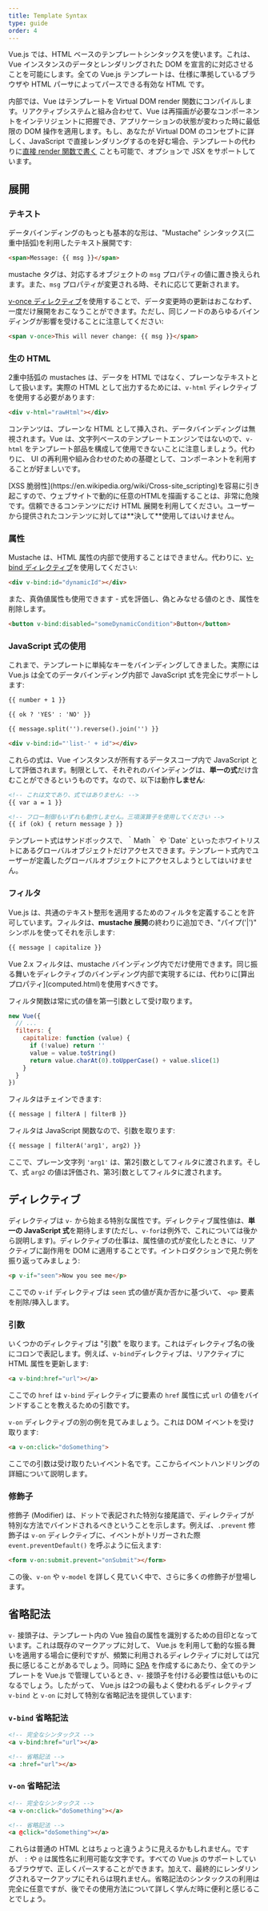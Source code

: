 ```yaml
---
title: Template Syntax
type: guide
order: 4
---
```


Vue.js では、HTML ベースのテンプレートシンタックスを使います。これは、Vue インスタンスのデータとレンダリングされた DOM を宣言的に対応させることを可能にします。全ての Vue.js テンプレートは、仕様に準拠しているブラウザや HTML パーサによってパースできる有効な HTML です。

内部では、Vue はテンプレートを Virtual DOM render 関数にコンパイルします。リアクティブシステムと組み合わせて、Vue は再描画が必要なコンポーネントをインテリジェントに把握でき、アプリケーションの状態が変わった時に最低限の DOM 操作を適用します。もし、あなたが Virtual DOM のコンセプトに詳しく、JavaScript で直接レンダリングするのを好む場合、テンプレートの代わりに[直接 render 関数で書く](render-function.html) ことも可能で、オプションで JSX をサポートしています。

## 展開

### テキスト

データバインディングのもっとも基本的な形は、"Mustache" シンタックス(二重中括弧)を利用したテキスト展開です:

``` html
<span>Message: {{ msg }}</span>
```

mustache タグは、対応するオブジェクトの `msg` プロパティの値に置き換えられます。また、`msg` プロパティが変更される時、それに応じて更新されます。

[v-once ディレクティブ](../api/#v-once)を使用することで、データ変更時の更新はおこなわず、一度だけ展開をおこなうことができます。ただし、同じノードのあらゆるバインディングが影響を受けることに注意してください:

``` html
<span v-once>This will never change: {{ msg }}</span>
```

### 生の HTML

2重中括弧の mustaches は、データを HTML ではなく、プレーンなテキストとして扱います。実際の HTML として出力するためには、`v-html` ディレクティブを使用する必要があります:

``` html
<div v-html="rawHtml"></div>
```

コンテンツは、プレーンな HTML として挿入され、データバインディングは無視されます。Vue は、文字列ベースのテンプレートエンジンではないので、`v-html` をテンプレート部品を構成して使用できないことに注意しましょう。代わりに、 UI の再利用や組み合わせのための基礎として、コンポーネントを利用することが好ましいです。

<p class="tip">[XSS 脆弱性](https://en.wikipedia.org/wiki/Cross-site_scripting)を容易に引き起こすので、ウェブサイトで動的に任意のHTMLを描画することは、非常に危険です。信頼できるコンテンツにだけ HTML 展開を利用してください。ユーザーから提供されたコンテンツに対しては**決して**使用してはいけません。</p>

### 属性

Mustache は、HTML 属性の内部で使用することはできません。代わりに、[v-bind ディレクティブ](../api/#v-bind)を使用してください:

``` html
<div v-bind:id="dynamicId"></div>
```

また、真偽値属性も使用できます - 式を評価し、偽とみなせる値のとき、属性を削除します。

``` html
<button v-bind:disabled="someDynamicCondition">Button</button>
```

### JavaScript 式の使用

これまで、テンプレートに単純なキーをバインディングしてきました。実際には Vue.js は全てのデータバインディング内部で JavaScript 式を完全にサポートします:

``` html
{{ number + 1 }}

{{ ok ? 'YES' : 'NO' }}

{{ message.split('').reverse().join('') }}

<div v-bind:id="'list-' + id"></div>
```

これらの式は、Vue インスタンスが所有するデータスコープ内で JavaScript として評価されます。制限として、それぞれのバインディングは、**単一の式**だけ含むことができるというものです。なので、以下は動作**しません**:

``` html
<!-- これは文であり、式ではありません: -->
{{ var a = 1 }}

<!-- フロー制御もいずれも動作しません。三項演算子を使用してください -->
{{ if (ok) { return message } }}
```

<p class="tip">テンプレート式はサンドボックスで、｀Math｀ や `Date` といったホワイトリストにあるグローバルオブジェクトだけアクセスできます。テンプレート式内でユーザーが定義したグローバルオブジェクトにアクセスしようとしてはいけません。</p>

### フィルタ

Vue.js は、共通のテキスト整形を適用するためのフィルタを定義することを許可しています。フィルタは、**mustache 展開**の終わりに追加でき、"パイプ('|')" シンボルを使ってそれを示します:

``` html
{{ message | capitalize }}
```

<p class="tip">Vue 2.x フィルタは、mustache バインディング内でだけ使用できます。同じ振る舞いをディレクティブのバインディング内部で実現するには、代わりに[算出プロパティ](computed.html)を使用すべきです。</p>

フィルタ関数は常に式の値を第一引数として受け取ります。

``` js
new Vue({
  // ...
  filters: {
    capitalize: function (value) {
      if (!value) return ''
      value = value.toString()
      return value.charAt(0).toUpperCase() + value.slice(1)
    }
  }
})
```

フィルタはチェインできます:

``` html
{{ message | filterA | filterB }}
```

フィルタは JavaScript 関数なので、引数を取ります:

``` html
{{ message | filterA('arg1', arg2) }}
```

ここで、プレーン文字列 `'arg1'` は、第2引数としてフィルタに渡されます。そして、式 `arg2` の値は評価され、第3引数としてフィルタに渡されます。

## ディレクティブ

ディレクティブは `v-` から始まる特別な属性です。ディレクティブ属性値は、**単一の JavaScript 式**を期待します(ただし、`v-for`は例外で、これについては後から説明します)。ディレクティブの仕事は、属性値の式が変化したときに、リアクティブに副作用を DOM に適用することです。イントロダクションで見た例を振り返ってみましょう:

``` html
<p v-if="seen">Now you see me</p>
```

ここでの `v-if` ディレクティブは `seen` 式の値が真か否かに基づいて、 `<p>` 要素を削除/挿入します。

### 引数

いくつかのディレクティブは "引数" を取ります。これはディレクティブ名の後にコロンで表記します。例えば、`v-bind`ディレクティブは、リアクティブに HTML 属性を更新します:

``` html
<a v-bind:href="url"></a>
```


ここでの `href` は `v-bind` ディレクティブに要素の `href` 属性に式 `url` の値をバインドすることを教えるための引数です。

`v-on` ディレクティブの別の例を見てみましょう。これは DOM イベントを受け取ります:

``` html
<a v-on:click="doSomething">
```

ここでの引数は受け取りたいイベント名です。ここからイベントハンドリングの詳細について説明します。

### 修飾子

修飾子 (Modifier) は、ドットで表記された特別な接尾語で、ディレクティブが特別な方法でバインドされるべきということを示します。例えば、`.prevent` 修飾子は `v-on` ディレクティブに、イベントがトリガーされた際 `event.preventDefault()` を呼ぶように伝えます:

``` html
<form v-on:submit.prevent="onSubmit"></form>
```

この後、`v-on` や `v-model` を詳しく見ていく中で、さらに多くの修飾子が登場します。

## 省略記法

`v-` 接頭子は、テンプレート内の Vue 独自の属性を識別するための目印となっています。これは既存のマークアップに対して、 Vue.js を利用して動的な振る舞いを適用する場合に便利ですが、頻繁に利用されるディレクティブに対しては冗長に感じることがあるでしょう。同時に [SPA](https://en.wikipedia.org/wiki/Single-page_application) を作成するにあたり、全てのテンプレートを Vue.js で管理しているとき、`v-` 接頭子を付ける必要性は低いものになるでしょう。したがって、 Vue.js は2つの最もよく使われるディレクティブ `v-bind` と `v-on` に対して特別な省略記法を提供しています:

### `v-bind` 省略記法

``` html
<!-- 完全なシンタックス -->
<a v-bind:href="url"></a>

<!-- 省略記法 -->
<a :href="url"></a>
```


### `v-on` 省略記法

``` html
<!-- 完全なシンタックス -->
<a v-on:click="doSomething"></a>

<!-- 省略記法 -->
<a @click="doSomething"></a>
```

これらは普通の HTML とはちょっと違うように見えるかもしれません。ですが、 `:` や `@` は属性名に利用可能な文字です。すべての Vue.js のサポートしているブラウザで、正しくパースすることができます。加えて、最終的にレンダリングされるマークアップにそれらは現れません。省略記法のシンタックスの利用は完全に任意ですが、後でその使用方法について詳しく学んだ時に便利と感じることでしょう。
